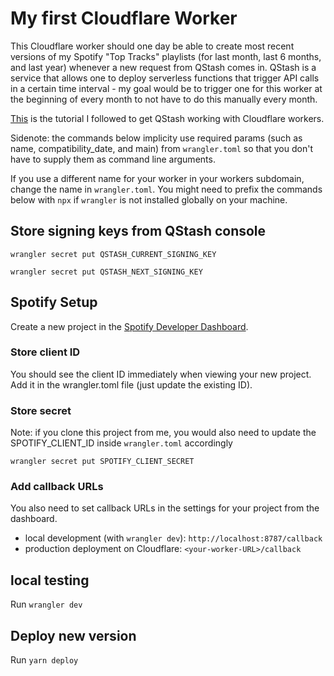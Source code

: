 # My first Cloudflare Worker
This Cloudflare worker should one day be able to create most recent versions of my Spotify "Top Tracks" playlists (for last month, last 6 months, and last year) whenever a new request from QStash comes in. QStash is a service that allows one to deploy serverless functions that trigger API calls in a certain time interval - my goal would be to trigger one for this worker at the beginning of every month to not have to do this manually every month.

[This](https://docs.upstash.com/qstash/quickstarts/cloudflare-workers) is the tutorial I followed to get QStash working with Cloudflare workers.

Sidenote: the commands below implicity use required params (such as name, compatibility_date, and main) from `wrangler.toml` so that you don't have to supply them as command line arguments.

If you use a different name for your worker in your workers subdomain, change the name in `wrangler.toml`.
You might need to prefix the commands below with `npx` if `wrangler` is not installed globally on your machine.

## Store signing keys from QStash console
```
wrangler secret put QSTASH_CURRENT_SIGNING_KEY
```

```
wrangler secret put QSTASH_NEXT_SIGNING_KEY
```

## Spotify Setup
Create a new project in the [Spotify Developer Dashboard](https://developer.spotify.com/dashboard). 
### Store client ID
You should see the client ID immediately when viewing your new project. Add it in the wrangler.toml file (just update the existing ID).

### Store secret
Note: if you clone this project from me, you would also need to update the SPOTIFY_CLIENT_ID inside `wrangler.toml` accordingly
```
wrangler secret put SPOTIFY_CLIENT_SECRET
```

### Add callback URLs
You also need to set callback URLs in the settings for your project from the dashboard.

 - local development (with `wrangler dev`): `http://localhost:8787/callback`
 - production deployment on Cloudflare: `<your-worker-URL>/callback` 

## local testing
Run `wrangler dev`

## Deploy new version
Run `yarn deploy`
